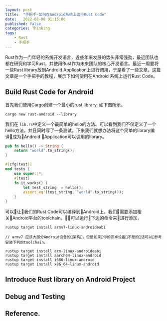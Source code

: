```yaml
---
layout: post
title:  "手把手-如何在Android系统上运行Rust Code"
date:   2022-02-08 01:15:00
published: false
categories: Thinking
tags:
    - Rust
    - 手把手
---
```


Rust作为一门年轻的系统开发语言，近些年来发展的势头非常强劲，最近团队也都在研究和学习Rust，并使用Rust作为未来团队的核心开发语言。最近一周要将一些Rust library放到Android Application上进行调用，于是看了一些文章。这篇文章是一个手把手的教程，展示下如何使用在Android 系统上运行Rust Code。


## Build Rust Code for Android

首先我们使用Cargo创建一个最小的rust library. 如下图所示。

```
cargo new rust-android --library
```

我们在 `lib.rs`中定义一个最简单的hello的方法。可以看到我们不仅定义了一个hello方法，并且同时写了一条测试。下来我们就想办法将这个简单的library编译成为Android Application可以调用的library。

```Rust
pub fn hello() -> String {
    return "world".to_string();
}

#[cfg(test)]
mod tests {
    use super::*;
    #[test]
    fn it_works() {
        let test_string  = hello();
        assert_eq!(test_string, "world".to_string());
    }
}
```
可以让我们的Rust Code可以编译到Android上，我们需要添加相关Android平台的toolchain。可以运行下边的命令来进行添加。

```
rustup target install armv7-linux-androideabi

// armv7 应该大部分Android设备的架构，但是如果你的安卓设备不是的话可以参考安装下列的toolchain。

rustup target install arm-linux-androideabi
rustup target install aarch64-linux-android
rustup target install i686-linux-android
rustup target install x86_64-linux-android
```


## Introduce Rust library on Android Project


## Debug and Testing


## Reference.
